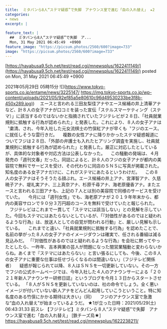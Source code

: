 ```yaml
---
title:  ミタパンら8人“ステマ疑惑”で失脚　アナウンス室で進む「血の入れ替え」 ★2  
categories:
- news
excerpt: |
  
feature_text: |
  ##  ミタパンら8人“ステマ疑惑”で失脚　ア...
  Mon, 31 May 2021 06:45:49  +0900
feature_image: "https://picsum.photos/2560/600?image=733"
image: "https://picsum.photos/2560/600?image=733"
---
```


[https://hayabusa9.5ch.net/test/read.cgi/mnewsplus/1622411149/](https://hayabusa9.5ch.net/test/read.cgi/mnewsplus/1622411149/)
posted on Mon, 31 May 2021 06:45:49  +0900

<!--more-->

2021年05月29日 05時15分 ![](https://www.tokyo-sports.co.jp/entame/news/3225147/ [https://img.tokyo-sports.co.jp/wp-content/uploads/2021/05/92ef85a5e80610c96d49530233be3f8b-450x289.jpg)](https://img.tokyo-sports.co.jp/wp-content/uploads/2021/05/92ef85a5e80610c96d49530233be3f8b-450x289.jpg)) 　エースと言われる三田友梨佳アナやエース候補の井上清華アナなど、計８人の女子アナが口コミを装った宣伝「ステルスマーケティング（ステマ）」に該当するのではないかと指摘されていたフジテレビが２８日、「社員就業規則に抵触する行為が認められた」と発表した。これにより、８人の女子アナは〝粛清〟され、今年入社した元女流棋士の竹俣紅アナが早くも〝フジのエース〟に就任しそうな雲行きだ。 　複数の女性アナに降りかかったステマ疑惑報道についてフジは２８日、「外部の弁護士も入れたヒアリング調査を実施し、社員就業規則に抵触する行為が認められた」と発表した。厳正に対応したとしているが、具体的な対象者や対応方法は公表しなかった。 　この騒動の発端は、４月発売の「週刊文春」だった。同誌によると、計８人のフジの女子アナが都内の美容院で無料でサービスを受け、その代わりに同店のＳＮＳに写真が掲載された。知名度のある女子アナだけに、これがステマにあたるというわけだ。 　この８人の女子アナはそうそうたる顔ぶれ。エース候補の井上アナ、宮澤智アナ、久慈暁子アナ、堤礼実アナ、三上真奈アナ、杉原千尋アナ、海老原優香アナ。またエースと言われる三田アナも、上記の７人とは別の美容院で同様のサービスを受けていた。 　今月には「週刊女性」でも、海老原アナが２０１９年年末から、都内の美容サロンで９０分３万円超のコースを無料で受けていたと報じられた。 　フジテレビはこれまで一貫して「ステマには該当しない」との見解を示していた。今回もステマにはあたらないとしているが、「『対価性があるのではと疑われるような行為』は、放送人としての自覚が問われる行動」と、厳しい見解も示している。 　これまでと違い、「社員就業規則に抵触する行為」を認めたことで、名前の挙がった８人の女子アナのイメージダウンは確実で、任される番組は減る見込みだ。 「『対価性があるのではと疑われるような行為』を会社に黙ってやったとしたら、一昨年、吉本興業の芸人が問題になった闇営業騒動と変わらないからね。あくまで『ステマにはあたらない』と言い張るにしても、今後、この８人の女子アナに重要な仕事は任せづらくなるのは間違いない」（フジテレビ関係者） 　疑惑が報じられて以降、８人はＳＮＳを一切更新していない。その一方でフジの公式ホームページでは、今年入社した４人のアナウンサーによる「２０２１年新人アナウンサー研修日誌」というブログを今月１３日からスタートさせている。 「８人がＳＮＳを更新していないのは、社の命令でしょう。全く悪いイメージが付いていない新人アナをどんどん起用していこうということ。特に知名度のある竹俣にかかる期待は大きい」（同） 　フジのアナウンス室で急激な“血の入れ替え”が始まっているようだ。 ★1が立った日時：2021/05/29(土) 06:43:31.33 前スレ 【フジテレビ】ミタパンら８人“ステマ疑惑”で失脚　アナウンス室で進む「血の入れ替え」 [鉄チーズ烏★] https://hayabusa9.5ch.net/test/read.cgi/mnewsplus/1622238211/
